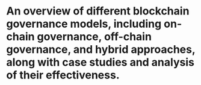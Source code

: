# An overview of different blockchain governance models, including on-chain governance, off-chain governance, and hybrid approaches, along with case studies and analysis of their effectiveness.
